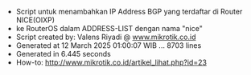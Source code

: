 - Script untuk menambahkan IP Address BGP yang terdaftar di Router NICE(OIXP)
- ke RouterOS dalam ADDRESS-LIST dengan nama "nice"
- Script created by: Valens Riyadi @ www.mikrotik.co.id
- Generated at 12 March 2025 01:00:07 WIB ... 8703 lines
- Generated in 6.445 seconds
- How-to: http://www.mikrotik.co.id/artikel_lihat.php?id=23
